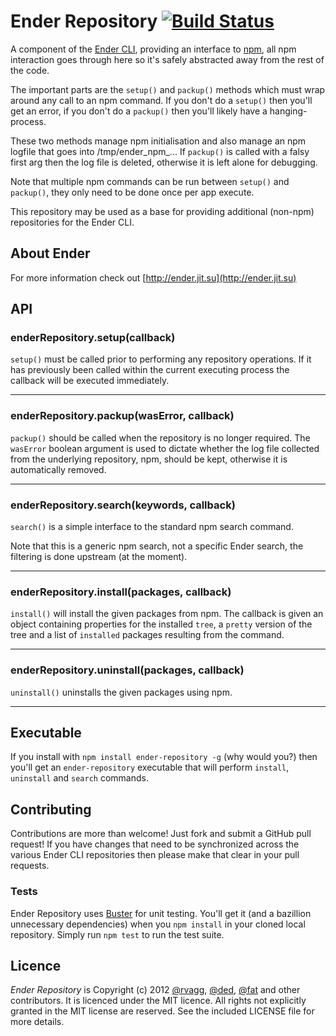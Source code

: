 # Ender Repository [![Build Status](https://secure.travis-ci.org/ender-js/ender-repository.png)](http://travis-ci.org/ender-js/ender-repository)

A component of the [Ender CLI](https://github.com/ender-js/Ender/), providing an interface to [npm](http://npmjs.org/), all npm interaction goes through here so it's safely abstracted away from the rest of the code.

The important parts are the `setup()` and `packup()` methods which must wrap around any call to an npm command. If you don't do a `setup()` then you'll get an error, if you don't do a `packup()` then you'll likely have a hanging-process.

These two methods manage npm initialisation and also manage an npm logfile that goes into /tmp/ender_npm_... If `packup()` is called with a falsy first arg then the log file is deleted, otherwise it is left alone for debugging.

Note that multiple npm commands can be run between `setup()` and `packup()`, they only need to be done once per app execute.

This repository may be used as a base for providing additional (non-npm) repositories for the Ender CLI.

## About Ender

For more information check out [http://ender.jit.su](http://ender.jit.su)

## API

### enderRepository.setup(callback)
`setup()` must be called prior to performing any repository operations. If it has previously been called within the current executing process the callback will be executed immediately.

-------------------------

### enderRepository.packup(wasError, callback)
`packup()` should be called when the repository is no longer required. The `wasError` boolean argument is used to dictate whether the log file collected from the underlying repository, npm, should be kept, otherwise it is automatically removed.

-------------------------

### enderRepository.search(keywords, callback)
`search()` is a simple interface to the standard npm search command.

Note that this is a generic npm search, not a specific Ender search, the filtering is done upstream (at the moment).

-------------------------

### enderRepository.install(packages, callback)
`install()` will install the given packages from npm. The callback is given an object containing properties for the installed `tree`, a `pretty` version of the tree and a list of `installed` packages resulting from the command.

-------------------------

### enderRepository.uninstall(packages, callback)
`uninstall()` uninstalls the given packages using npm.

-------------------------

## Executable

If you install with `npm install ender-repository -g` (why would you?) then you'll get an `ender-repository` executable that will perform `install`, `uninstall` and `search` commands.

## Contributing

Contributions are more than welcome! Just fork and submit a GitHub pull request! If you have changes that need to be synchronized across the various Ender CLI repositories then please make that clear in your pull requests.

### Tests

Ender Repository uses [Buster](http://busterjs.org) for unit testing. You'll get it (and a bazillion unnecessary dependencies) when you `npm install` in your cloned local repository. Simply run `npm test` to run the test suite.

## Licence

*Ender Repository* is Copyright (c) 2012 [@rvagg](https://github.com/rvagg), [@ded](https://github.com/ded), [@fat](https://github.com/fat) and other contributors. It is licenced under the MIT licence. All rights not explicitly granted in the MIT license are reserved. See the included LICENSE file for more details.